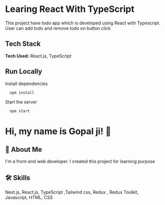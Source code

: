 # Learing  React With TypeScript

This project have todo app which is developed using React with Typescript. User can add todo and remove todo on button click



## Tech Stack

**Tech Used:** React.js, TypeScript



## Run Locally

Install dependencies

```bash
  npm install
```

Start the server

```bash
  npm start

```

# Hi, my name is Gopal ji! 👋



## 🚀 About Me

I'm a front-end web developer. I created this project for learning purpose

## 🛠 Skills

Next.js, React.js, TypeScript ,Tailwind css, Redux , Redux Toolkit, Javascript, HTML, CSS
